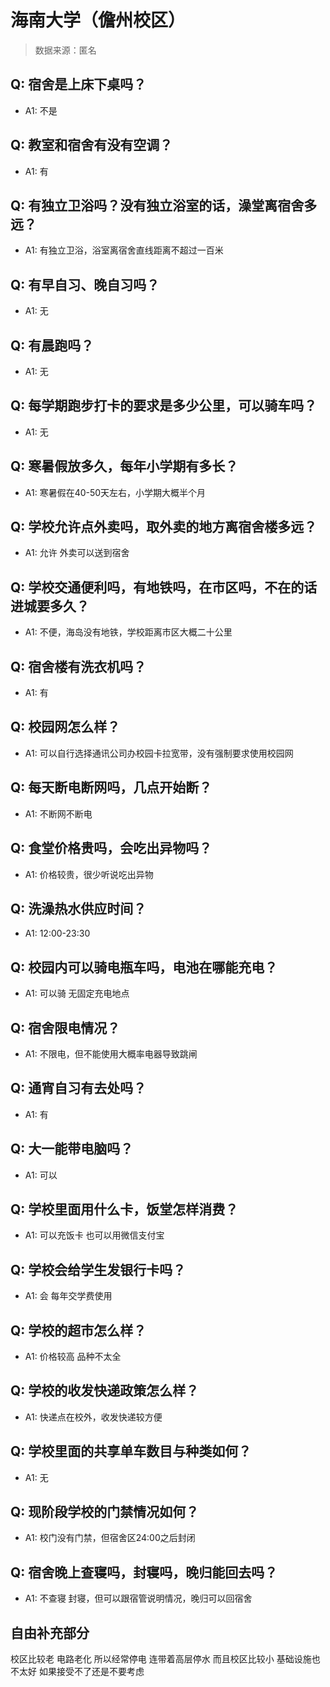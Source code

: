 # 海南大学（儋州校区）

> 数据来源：匿名

## Q: 宿舍是上床下桌吗？

- A1: 不是

## Q: 教室和宿舍有没有空调？

- A1: 有

## Q: 有独立卫浴吗？没有独立浴室的话，澡堂离宿舍多远？

- A1: 有独立卫浴，浴室离宿舍直线距离不超过一百米

## Q: 有早自习、晚自习吗？

- A1: 无

## Q: 有晨跑吗？

- A1: 无

## Q: 每学期跑步打卡的要求是多少公里，可以骑车吗？

- A1: 无

## Q: 寒暑假放多久，每年小学期有多长？

- A1: 寒暑假在40-50天左右，小学期大概半个月

## Q: 学校允许点外卖吗，取外卖的地方离宿舍楼多远？

- A1: 允许 外卖可以送到宿舍

## Q: 学校交通便利吗，有地铁吗，在市区吗，不在的话进城要多久？

- A1: 不便，海岛没有地铁，学校距离市区大概二十公里

## Q: 宿舍楼有洗衣机吗？

- A1: 有

## Q: 校园网怎么样？

- A1: 可以自行选择通讯公司办校园卡拉宽带，没有强制要求使用校园网

## Q: 每天断电断网吗，几点开始断？

- A1: 不断网不断电

## Q: 食堂价格贵吗，会吃出异物吗？

- A1: 价格较贵，很少听说吃出异物

## Q: 洗澡热水供应时间？

- A1: 12:00-23:30

## Q: 校园内可以骑电瓶车吗，电池在哪能充电？

- A1: 可以骑 无固定充电地点

## Q: 宿舍限电情况？

- A1: 不限电，但不能使用大概率电器导致跳闸

## Q: 通宵自习有去处吗？

- A1: 有

## Q: 大一能带电脑吗？

- A1: 可以

## Q: 学校里面用什么卡，饭堂怎样消费？

- A1: 可以充饭卡 也可以用微信支付宝

## Q: 学校会给学生发银行卡吗？

- A1: 会 每年交学费使用

## Q: 学校的超市怎么样？

- A1: 价格较高 品种不太全

## Q: 学校的收发快递政策怎么样？

- A1: 快递点在校外，收发快递较方便

## Q: 学校里面的共享单车数目与种类如何？

- A1: 无

## Q: 现阶段学校的门禁情况如何？

- A1: 校门没有门禁，但宿舍区24:00之后封闭

## Q: 宿舍晚上查寝吗，封寝吗，晚归能回去吗？

- A1: 不查寝 封寝，但可以跟宿管说明情况，晚归可以回宿舍

## 自由补充部分

校区比较老 电路老化 所以经常停电 连带着高层停水 而且校区比较小 基础设施也不太好 如果接受不了还是不要考虑